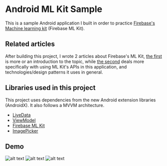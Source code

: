 # Android ML Kit Sample

This is a sample Android application I built in order to practice [Firebase's Machine learning kit](https://firebase.google.com/products/ml-kit/) (Firebase ML Kit).

## Related articles
After building this project, I wrote 2 articles about Firebase's ML Kit, [the first]() is more or an introduction to the topic, while [the second]() deals more specifically with using ML Kit's APIs in this application, and technologies/design patterns it uses in general.


## Libraries used in this project
This project uses dependencies from the new Android extension libraries (AndroidX). It also follows a MVVM architecture.
- [LiveData](https://developer.android.com/topic/libraries/architecture/livedata)
- [ViewModel](https://developer.android.com/topic/libraries/architecture/viewmodel)
- [Firebase ML Kit](https://firebase.google.com/docs/ml-kit/)
- [ImagePicker](https://github.com/esafirm/android-image-picker)


## Demo
![alt text](https://github.com/husaynhakeem/Android-ML-Kit-Sample/blob/master/app/art/barcode.png)
![alt text](https://github.com/husaynhakeem/Android-ML-Kit-Sample/blob/master/app/art/faces.png)
![alt text](https://github.com/husaynhakeem/Android-ML-Kit-Sample/blob/master/app/art/labels.png)

